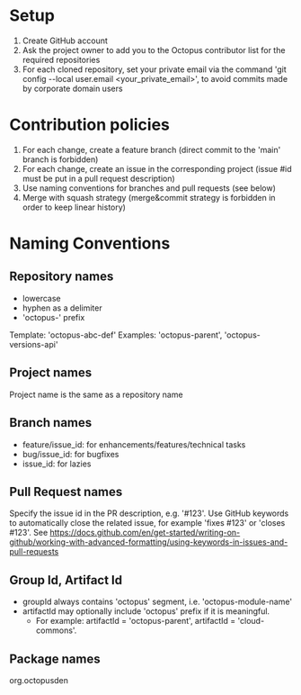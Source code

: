 # Setup

1. Create GitHub account
2. Ask the project owner to add you to the Octopus contributor list for the required repositories
3. For each cloned repository, set your private email via the command 'git config --local user.email <your_private_email>', to avoid commits made by corporate domain users

# Contribution policies

1. For each change, create a feature branch (direct commit to the 'main' branch is forbidden)
2. For each change, create an issue in the corresponding project (issue #id must be put in a pull request description)
3. Use naming conventions for branches and pull requests (see below)
4. Merge with squash strategy (merge&commit strategy is forbidden in order to keep linear history)

# Naming Conventions

## Repository names

- lowercase
- hyphen as a delimiter
- 'octopus-' prefix

Template: 'octopus-abc-def'
Examples: 'octopus-parent', 'octopus-versions-api'

## Project names

Project name is the same as a repository name

## Branch names

- feature/issue_id: for enhancements/features/technical tasks
- bug/issue_id: for bugfixes
- issue_id: for lazies

## Pull Request names

Specify the issue id in the PR description, e.g. '#123'. 
Use GitHub keywords to automatically close the related issue, for example 'fixes #123' or 'closes #123'. See https://docs.github.com/en/get-started/writing-on-github/working-with-advanced-formatting/using-keywords-in-issues-and-pull-requests

## Group Id, Artifact Id

- groupId always contains 'octopus' segment, i.e. 'octopus-module-name'
- artifactId may optionally include 'octopus' prefix if it is meaningful.
  - For example: artifactId = 'octopus-parent', artifactId = 'cloud-commons'.

## Package names

org.octopusden
